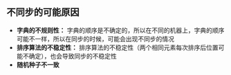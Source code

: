 ## 不同步的可能原因
- **字典的不规则性：** 字典的顺序是不确定的，所以在不同的机器上，字典的顺序可能不一样，所以在同步的时候，可能会出现不同步的情况
- **排序算法的不稳定性：** 排序算法的不稳定性（两个相同元素每次排序后位置可能不确定），也会导致同步的不稳定性
- **随机种子不一致**